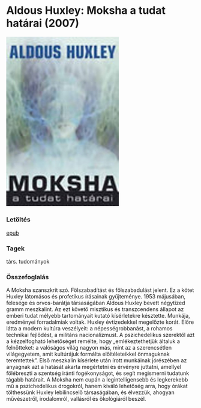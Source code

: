 # <a name="id_947">Aldous Huxley: Moksha a tudat határai (2007)</a>
<img src="https://github.com/BercziSandor/calibre_lib/raw/main/Aldous%20Huxley/Moksha%20a%20tudat%20hatarai%20%28947%29/cover.jpg" alt="cover" width="300"/>

### Letöltés
[epub](https://github.com/BercziSandor/calibre_lib/raw/main/Aldous%20Huxley/Moksha%20a%20tudat%20hatarai%20%28947%29/Moksha%20a%20tudat%20hatarai%20-%20Aldous%20Huxley.epub)

### Tagek
társ. tudományok

### Összefoglalás
<p class="description">A Moksha szanszkrit szó. Fölszabadítást és fölszabadulást jelent. Ez a kötet Huxley látomásos és profetikus írásainak gyűjteménye. 1953 májusában, felesége és orvos-barátja társaságában Aldous Huxley bevett négytized gramm meszkalint. Az ezt követő misztikus és transzcendens állapot az emberi tudat mélyebb tartományait kutató kísérletekre késztette. Munkája, eredményei forradalmiak voltak. Huxley évtizedekkel megelőzte korát. Előre látta a modern kultúra veszélyeit: a népességrobbanást, a rohamos technikai fejlődést, a militáns nacionalizmust. A pszichedelikus szerektől azt a kézzelfogható lehetőséget remélte, hogy „emlékeztethetjük általuk a felnőtteket: a valóságos világ nagyon más, mint az a szerencsétlen világegyetem, amit kultúrájuk formálta előítéleteikkel önmaguknak teremtettek”. Első meszkalin kísérlete után írott munkáinak jórészében az anyagnak azt a hatását akarta megértetni és érvényre juttatni, amellyel fölébreszti a szentség iránti fogékonyságot, és segít megismerni tudatunk tágabb határait. A Moksha nem cupán a legintelligensebb és legkerekebb mű a pszichedelikus drogokról, hanem kiváló lehetőség arra, hogy órákat tölthessünk Huxley lebilincselő társaságában, és élvezzük, ahogyan művészetről, irodalomról, vallásról és ökológiáról beszél.</p>


